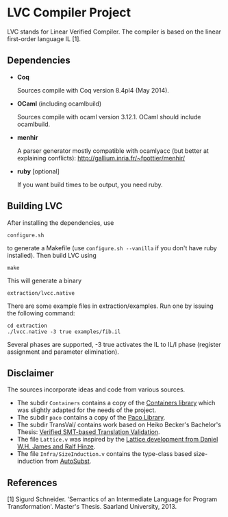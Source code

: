 # LVC Compiler Project
LVC stands for Linear Verified Compiler. The compiler is based on the linear first-order language IL [1]. 

## Dependencies

- **Coq**

    Sources compile with Coq version 8.4pl4 (May 2014).

- **OCaml** (including ocamlbuild)

    Sources compile with ocaml version 3.12.1. OCaml should include ocamlbuild.

- **menhir**

    A parser generator mostly compatible with ocamlyacc (but better at explaining conflicts):
    http://gallium.inria.fr/~fpottier/menhir/

- **ruby** [optional]

    If you want build times to be output, you need ruby.

## Building LVC

After installing the dependencies, use

	configure.sh

to generate a Makefile (use `configure.sh --vanilla` if you don't have ruby installed). Then build LVC using

	make

This will generate a binary

	extraction/lvcc.native

There are some example files in extraction/examples. Run one by issuing the following command:

	cd extraction
	./lvcc.native -3 true examples/fib.il

Several phases are supported, -3 true activates the IL to IL/I phase (register assignment and parameter elimination).

## Disclaimer

The sources incorporate ideas and code from various sources.

- The subdir `Containers` contains a copy of the [Containers library](http://www.lix.polytechnique.fr/coq/pylons/contribs/view/Containers/v8.4) which was slightly adapted for the needs of the project.
- The subdir `paco` contains a copy of the [Paco Library](http://plv.mpi-sws.org/paco/).
- The subdir TransVal/ contains work based on Heiko Becker's Bachelor's Thesis: [Verified SMT-based Translation Validation](http://compilers.cs.uni-saarland.de/publications/theses/becker_bsc.pdf).
- The file `Lattice.v` was inspired by the [Lattice development from Daniel W.H. James and Ralf Hinze](http://www.cs.ox.ac.uk/people/daniel.james/lattice.html).
- The file `Infra/SizeInduction.v` contains the type-class based size-induction from [AutoSubst](https://www.ps.uni-saarland.de/autosubst/).

## References

[1] Sigurd Schneider. 'Semantics of an Intermediate Language for Program Transformation'. Master's Thesis. Saarland University, 2013.

